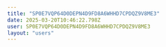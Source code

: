 ```yaml
---
title: "SP0E7VQP64D0DEPN4D9FD8A6WHHD7CPDQZ9V8ME3"
date: 2025-03-20T10:46:22.798Z
user: SP0E7VQP64D0DEPN4D9FD8A6WHHD7CPDQZ9V8ME3
layout: "users"
---
```

    